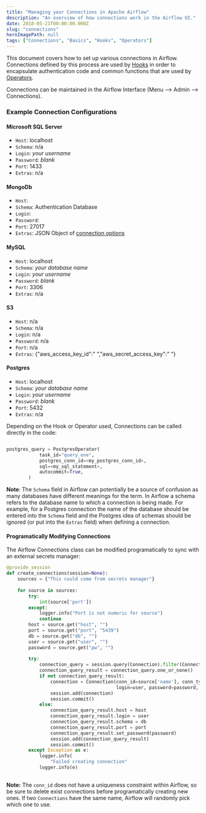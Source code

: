 ```yaml
---
title: "Managing your Connections in Apache Airflow"
description: "An overview of how connections work in the Airflow UI."
date: 2018-05-21T00:00:00.000Z
slug: "connections"
heroImagePath: null
tags: ["Connections", "Basics", "Hooks", "Operators"]
---
```


This document covers how to set up various connections in Airflow. Connections defined by this process are used by [Hooks](https://airflow.apache.org/concepts.html#hooks) in order to encapsulate authentication code and common functions that are used by [Operators](https://airflow.apache.org/concepts.html#operators).

Connections can be maintained in the Airflow Interface (Menu --> Admin --> Connections).

### Example Connection Configurations

#### Microsoft SQL Server

* `Host`: localhost
* `Schema`: n/a
* `Login`: _your username_
* `Password`: _blank_
* `Port`: 1433
* `Extras`: n/a

#### MongoDb

* `Host`:
* `Schema`: Authentication Database
* `Login`:
* `Password`:
* `Port`: 27017
* `Extras`: JSON Object of [connection options](https://docs.mongodb.com/manual/reference/connection-string/#connection-string-options)

#### MySQL

* `Host`: localhost
* `Schema`: _your database name_
* `Login`: _your username_
* `Password`: _blank_
* `Port`: 3306
* `Extras`: n/a

#### S3

* `Host`: n/a
* `Schema`: n/a
* `Login`: n/a
* `Password`: n/a
* `Port`: n/a
* `Extras`: {"aws_access_key_id":" ","aws_secret_access_key":" "}

#### Postgres

* `Host`: localhost
* `Schema`: _your database name_
* `Login`: _your username_
* `Password`: _blank_
* `Port`: 5432
* `Extras`: n/a

Depending on the Hook or Operator used, Connections can be called directly in the code:

```python

postgres_query = PostgresOperator(
            task_id="query_one",
            postgres_conn_id=<my_postgres_conn_id>,
            sql=<my_sql_statement>,
            autocommit=True,
        )
```


**Note**: The `Schema` field in Airflow can potentially be a source of confusion as many databases have different meanings for the term.  In Airflow a schema refers to the database name to which a connection is being made.  For example, for a Postgres connection the name of the database should be entered into the `Schema` field and the Postgres idea of schemas should be ignored (or put into the `Extras` field) when defining a connection.

#### Programatically Modifying Connections
The Airflow Connections class can be modified programatically to sync with an external secrets manager:

```python
@provide_session
def create_connections(session=None):
    sources = {"This could come from secrets manager"}
​
    for source in sources:
        try:
            int(source['port'])
        except:
            logger.info("Port is not numeric for source")
            continue
        host = source.get("host", "")
        port = source.get("port", "5439")
        db = source.get("db", "")
        user = source.get("user", "")
        password = source.get("pw", "")
​
        try:
            connection_query = session.query(Connection).filter(Connection.conn_id == source['name'],)
            connection_query_result = connection_query.one_or_none()
            if not connection_query_result:                    
                connection = Connection(conn_id=source['name'], conn_type='postgres', host=host, port=port,
                                        login=user, password=password, schema=db)
                session.add(connection)
                session.commit()
            else:
                connection_query_result.host = host
                connection_query_result.login = user
                connection_query_result.schema = db
                connection_query_result.port = port
                connection_query_result.set_password(password)
                session.add(connection_query_result)
                session.commit()
        except Exception as e:
            logger.info(
                "Failed creating connection"
            logger.info(e)
				
```

**Note:** The `conn_id` does not have a uniqueness constraint within Airflow, so be sure to delete exist connections before programatically creating new ones. If two `Connections` have the same name, Airflow will randomly pick which one to use.